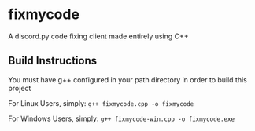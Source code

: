 # fixmycode
A discord.py code fixing client made entirely using C++

## Build Instructions
You must have g++ configured in your path directory in order to build this project

For Linux Users, simply:
`g++ fixmycode.cpp -o fixmycode`

For Windows Users, simply:
`g++ fixmycode-win.cpp -o fixmycode.exe`
